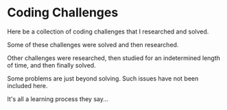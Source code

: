 # Coding Challenges

Here be a collection of coding challenges that I researched and solved.

Some of these challenges were solved and then researched.

Other challenges were researched, then studied for an indetermined length of time, and then finally solved.

Some problems are just beyond solving. Such issues have not been included here.

It's all a learning process they say...
